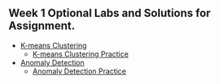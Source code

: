## Week 1 Optional Labs and Solutions for Assignment.
* [K-means Clustering](https://github.com/vhoang1206/Coursera-Machine-Learning-Specialization/tree/main/Course%203%20-%20Unsupervised%20Learning%2C%20Recommenders%2C%20Reinforcement%20Learning/Course%203%20-%20Week%201/K-means%20Clustering)
   * [K-means Clustering Practice](https://github.com/vhoang1206/Coursera-Machine-Learning-Specialization/blob/main/Course%203%20-%20Unsupervised%20Learning%2C%20Recommenders%2C%20Reinforcement%20Learning/Course%203%20-%20Week%201/K-means%20Clustering/C3_W1_KMeans_Assignment.ipynb)
* [Anomaly Detection](https://github.com/vhoang1206/Coursera-Machine-Learning-Specialization/tree/main/Course%203%20-%20Unsupervised%20Learning%2C%20Recommenders%2C%20Reinforcement%20Learning/Course%203%20-%20Week%201/Anomaly%20Detection)
    * [Anomaly Detection Practice](https://github.com/vhoang1206/Coursera-Machine-Learning-Specialization/blob/main/Course%203%20-%20Unsupervised%20Learning%2C%20Recommenders%2C%20Reinforcement%20Learning/Course%203%20-%20Week%201/Anomaly%20Detection/C3_W1_Anomaly_Detection.ipynb)
